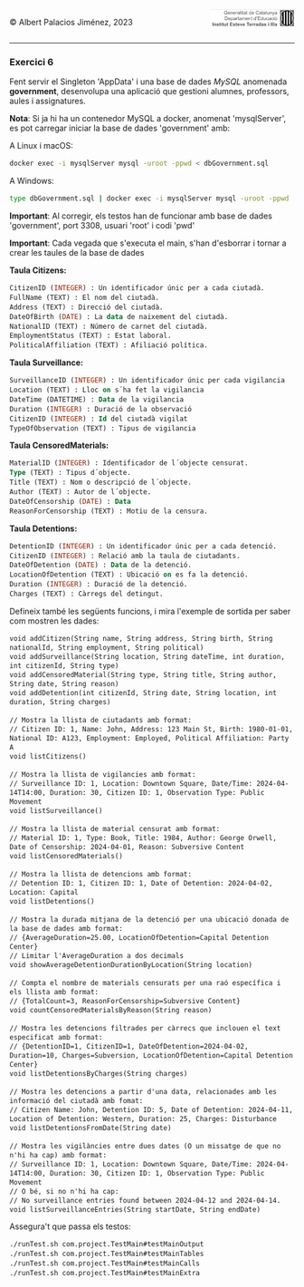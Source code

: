 <div style="display: flex; width: 100%;">
    <div style="flex: 1; padding: 0px;">
        <p>© Albert Palacios Jiménez, 2023</p>
    </div>
    <div style="flex: 1; padding: 0px; text-align: right;">
        <img src="../../assets/ieti.png" height="32" alt="Logo de IETI" style="max-height: 32px;">
    </div>
</div>
<hr/>

### Exercici 6

Fent servir el Singleton 'AppData' i una base de dades *MySQL* anomenada **government**, desenvolupa una aplicació que gestioni alumnes, professors, aules i assignatures.

**Nota**: Si ja hi ha un contenedor MySQL a docker, anomenat 'mysqlServer', es pot carregar iniciar la base de dades 'government' amb:

A Linux i macOS:
```bash
docker exec -i mysqlServer mysql -uroot -ppwd < dbGovernment.sql
```

A Windows:
```bash
type dbGovernment.sql | docker exec -i mysqlServer mysql -uroot -ppwd
```

**Important**: Al corregir, els testos han de funcionar amb base de dades 'government', port 3308, usuari 'root' i codi 'pwd'

**Important**: Cada vegada que s'executa el main, s'han d'esborrar i tornar a crear les taules de la base de dades

**Taula Citizens:**

```sql
CitizenID (INTEGER) : Un identificador únic per a cada ciutadà.
FullName (TEXT) : El nom del ciutadà.
Address (TEXT) : Direcció del ciutadà.
DateOfBirth (DATE) : La data de naixement del ciutadà.
NationalID (TEXT) : Número de carnet del ciutadà.
EmploymentStatus (TEXT) : Estat laboral.
PoliticalAffiliation (TEXT) : Afiliació política.
```

**Taula Surveillance:**

```sql
SurveillanceID (INTEGER) : Un identificador únic per cada vigilancia
Location (TEXT) : Lloc on s´ha fet la vigilancia
DateTime (DATETIME) : Data de la vigilancia
Duration (INTEGER) : Duració de la observació
CitizenID (INTEGER) : Id del ciutadà vigilat
TypeOfObservation (TEXT) : Tipus de vigilancia
```

**Taula CensoredMaterials:**

```sql
MaterialID (INTEGER) : Identificador de l´objecte censurat.
Type (TEXT) : Tipus d´objecte.
Title (TEXT) : Nom o descripció de l´objecte.
Author (TEXT) : Autor de l´objecte.
DateOfCensorship (DATE) : Data
ReasonForCensorship (TEXT) : Motiu de la censura.
```

**Taula Detentions:**

```sql
DetentionID (INTEGER) : Un identificador únic per a cada detenció.
CitizenID (INTEGER) : Relació amb la taula de ciutadants.
DateOfDetention (DATE) : Data de la detenció.
LocationOfDetention (TEXT) : Ubicació on es fa la detenció.
Duration (INTEGER) : Duració de la detenció.
Charges (TEXT) : Càrregs del detingut.
```

Defineix també les següents funcions, i mira l'exemple de sortida per saber com mostren les dades:

```text
void addCitizen(String name, String address, String birth, String nationalId, String employment, String political)
void addSurveillance(String location, String dateTime, int duration, int citizenId, String type)
void addCensoredMaterial(String type, String title, String author, String date, String reason)
void addDetention(int citizenId, String date, String location, int duration, String charges)

// Mostra la llista de ciutadants amb format:
// Citizen ID: 1, Name: John, Address: 123 Main St, Birth: 1980-01-01, National ID: A123, Employment: Employed, Political Affiliation: Party A
void listCitizens()

// Mostra la llista de vigilancies amb format:
// Surveillance ID: 1, Location: Downtown Square, Date/Time: 2024-04-14T14:00, Duration: 30, Citizen ID: 1, Observation Type: Public Movement
void listSurveillance()

// Mostra la llista de material censurat amb format:
// Material ID: 1, Type: Book, Title: 1984, Author: George Orwell, Date of Censorship: 2024-04-01, Reason: Subversive Content
void listCensoredMaterials()

// Mostra la llista de detencions amb format:
// Detention ID: 1, Citizen ID: 1, Date of Detention: 2024-04-02, Location: Capital 
void listDetentions()

// Mostra la durada mitjana de la detenció per una ubicació donada de la base de dades amb format:
// {AverageDuration=25.00, LocationOfDetention=Capital Detention Center}
// Limitar l'AverageDuration a dos decimals
void showAverageDetentionDurationByLocation(String location)

// Compta el nombre de materials censurats per una raó específica i els llista amb format:
// {TotalCount=3, ReasonForCensorship=Subversive Content}
void countCensoredMaterialsByReason(String reason)

// Mostra les detencions filtrades per càrrecs que inclouen el text especificat amb format:
// {DetentionID=1, CitizenID=1, DateOfDetention=2024-04-02, Duration=10, Charges=Subversion, LocationOfDetention=Capital Detention Center}
void listDetentionsByCharges(String charges)

// Mostra les detencions a partir d'una data, relacionades amb les informació del ciutadà amb fomat:
// Citizen Name: John, Detention ID: 5, Date of Detention: 2024-04-11, Location of Detention: Western, Duration: 25, Charges: Disturbance
void listDetentionsFromDate(String date)

// Mostra les vigilàncies entre dues dates (O un missatge de que no n'hi ha cap) amb format:
// Surveillance ID: 1, Location: Downtown Square, Date/Time: 2024-04-14T14:00, Duration: 30, Citizen ID: 1, Observation Type: Public Movement
// O bé, si no n'hi ha cap:
// No surveillance entries found between 2024-04-12 and 2024-04-14.
void listSurveillanceEntries(String startDate, String endDate)
```

Assegura't que passa els testos:

```bash
./runTest.sh com.project.TestMain#testMainOutput
./runTest.sh com.project.TestMain#testMainTables
./runTest.sh com.project.TestMain#testMainCalls
./runTest.sh com.project.TestMain#testMainExtra
```


